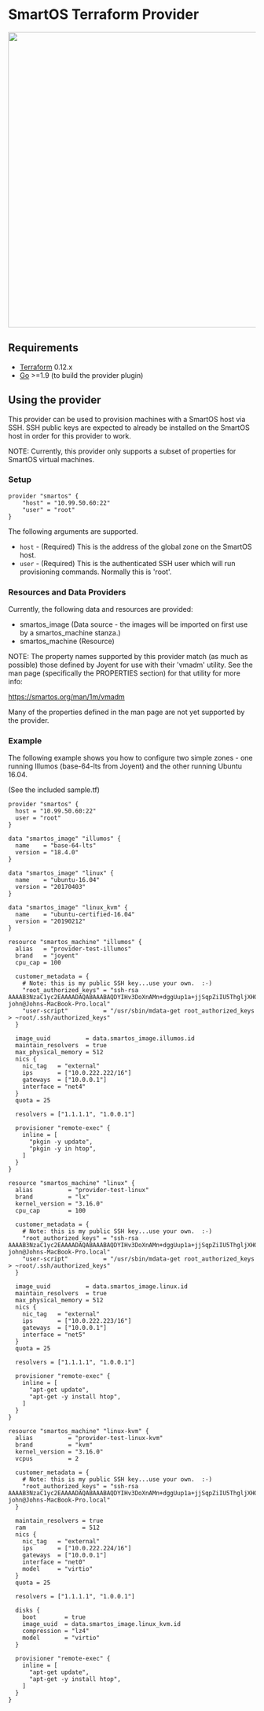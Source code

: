 SmartOS Terraform Provider
=========================

<img src="https://cdn.rawgit.com/hashicorp/terraform-website/master/content/source/assets/images/logo-hashicorp.svg" width="600px">

Requirements
------------

-	[Terraform](https://www.terraform.io/downloads.html) 0.12.x
-	[Go](https://golang.org/doc/install) >=1.9 (to build the provider plugin)

Using the provider
------------------

This provider can be used to provision machines with a SmartOS host via SSH.  SSH public keys are expected to already be installed on the SmartOS host in order for this provider to work.   

NOTE: Currently, this provider only supports a subset of properties for SmartOS virtual machines.

### Setup ###

```hcl
provider "smartos" {
    "host" = "10.99.50.60:22"
    "user" = "root"
}
```

The following arguments are supported.

- `host` - (Required) This is the address of the global zone on the SmartOS host.
- `user` - (Required) This is the authenticated SSH user which will run provisioning commands.   Normally this is 'root'.

### Resources and Data Providers ###

Currently, the following data and resources are provided:

- smartos_image (Data source - the images will be imported on first use by a smartos_machine stanza.)
- smartos_machine (Resource)

NOTE: The property names supported by this provider match (as much as possible) those defined by Joyent for use with their 'vmadm' utility.   See the man page (specifically the PROPERTIES section) for that utility for more info:

https://smartos.org/man/1m/vmadm

Many of the properties defined in the man page are not yet supported by the provider.

### Example ###

The following example shows you how to configure two simple zones - one running Illumos (base-64-lts from Joyent) and the other running Ubuntu 16.04.

(See the included sample.tf)

```hcl
provider "smartos" {
  host = "10.99.50.60:22"
  user = "root"
}

data "smartos_image" "illumos" {
  name    = "base-64-lts"
  version = "18.4.0"
}

data "smartos_image" "linux" {
  name    = "ubuntu-16.04"
  version = "20170403"
}

data "smartos_image" "linux_kvm" {
  name    = "ubuntu-certified-16.04"
  version = "20190212"
}

resource "smartos_machine" "illumos" {
  alias   = "provider-test-illumos"
  brand   = "joyent"
  cpu_cap = 100

  customer_metadata = {
    # Note: this is my public SSH key...use your own.  :-)
    "root_authorized_keys" = "ssh-rsa AAAAB3NzaC1yc2EAAAADAQABAAABAQDYIHv3DoXnAMn+dggUup1a+jjSqpZiIU5ThgljXHG9KM+iy1W3zo9qshUE7vBj/l7l5aHzRKyXsmWb6EdmtlVBnYl7SH5IMGaEFlB6n7T+yoMRl7VczZZxvP+VSAac2HeLPvdrCDeJCckfkHeTg9E3rt2PcAz0REKDCm34lpsedgM4QrVh8D54NgqLCdpT+QpidEBwE1T5wGMId4OwBB+r1VJZyn+lstJreQ0mu67qn3TFKu5AxZoTdDj6BSDqqHEos5KirS4pz3zt3r5IbC3mv8vDm9+o6O5M2f7R6RRNfD9IPJANmO0k2Ajf529I0bGgAGgIpIXb8OaI6G+L48dR john@Johns-MacBook-Pro.local"
    "user-script"          = "/usr/sbin/mdata-get root_authorized_keys > ~root/.ssh/authorized_keys"
  }

  image_uuid          = data.smartos_image.illumos.id
  maintain_resolvers  = true
  max_physical_memory = 512
  nics {
    nic_tag   = "external"
    ips       = ["10.0.222.222/16"]
    gateways  = ["10.0.0.1"]
    interface = "net4"
  }
  quota = 25

  resolvers = ["1.1.1.1", "1.0.0.1"]

  provisioner "remote-exec" {
    inline = [
      "pkgin -y update",
      "pkgin -y in htop",
    ]
  }
}

resource "smartos_machine" "linux" {
  alias          = "provider-test-linux"
  brand          = "lx"
  kernel_version = "3.16.0"
  cpu_cap        = 100

  customer_metadata = {
    # Note: this is my public SSH key...use your own.  :-)
    "root_authorized_keys" = "ssh-rsa AAAAB3NzaC1yc2EAAAADAQABAAABAQDYIHv3DoXnAMn+dggUup1a+jjSqpZiIU5ThgljXHG9KM+iy1W3zo9qshUE7vBj/l7l5aHzRKyXsmWb6EdmtlVBnYl7SH5IMGaEFlB6n7T+yoMRl7VczZZxvP+VSAac2HeLPvdrCDeJCckfkHeTg9E3rt2PcAz0REKDCm34lpsedgM4QrVh8D54NgqLCdpT+QpidEBwE1T5wGMId4OwBB+r1VJZyn+lstJreQ0mu67qn3TFKu5AxZoTdDj6BSDqqHEos5KirS4pz3zt3r5IbC3mv8vDm9+o6O5M2f7R6RRNfD9IPJANmO0k2Ajf529I0bGgAGgIpIXb8OaI6G+L48dR john@Johns-MacBook-Pro.local"
    "user-script"          = "/usr/sbin/mdata-get root_authorized_keys > ~root/.ssh/authorized_keys"
  }

  image_uuid          = data.smartos_image.linux.id
  maintain_resolvers  = true
  max_physical_memory = 512
  nics {
    nic_tag   = "external"
    ips       = ["10.0.222.223/16"]
    gateways  = ["10.0.0.1"]
    interface = "net5"
  }
  quota = 25

  resolvers = ["1.1.1.1", "1.0.0.1"]

  provisioner "remote-exec" {
    inline = [
      "apt-get update",
      "apt-get -y install htop",
    ]
  }
}

resource "smartos_machine" "linux-kvm" {
  alias          = "provider-test-linux-kvm"
  brand          = "kvm"
  kernel_version = "3.16.0"
  vcpus          = 2

  customer_metadata = {
    # Note: this is my public SSH key...use your own.  :-)
    "root_authorized_keys" = "ssh-rsa AAAAB3NzaC1yc2EAAAADAQABAAABAQDYIHv3DoXnAMn+dggUup1a+jjSqpZiIU5ThgljXHG9KM+iy1W3zo9qshUE7vBj/l7l5aHzRKyXsmWb6EdmtlVBnYl7SH5IMGaEFlB6n7T+yoMRl7VczZZxvP+VSAac2HeLPvdrCDeJCckfkHeTg9E3rt2PcAz0REKDCm34lpsedgM4QrVh8D54NgqLCdpT+QpidEBwE1T5wGMId4OwBB+r1VJZyn+lstJreQ0mu67qn3TFKu5AxZoTdDj6BSDqqHEos5KirS4pz3zt3r5IbC3mv8vDm9+o6O5M2f7R6RRNfD9IPJANmO0k2Ajf529I0bGgAGgIpIXb8OaI6G+L48dR john@Johns-MacBook-Pro.local"
  }

  maintain_resolvers = true
  ram                = 512
  nics {
    nic_tag   = "external"
    ips       = ["10.0.222.224/16"]
    gateways  = ["10.0.0.1"]
    interface = "net0"
    model     = "virtio"
  }
  quota = 25

  resolvers = ["1.1.1.1", "1.0.0.1"]

  disks {
    boot        = true
    image_uuid  = data.smartos_image.linux_kvm.id
    compression = "lz4"
    model       = "virtio"
  }

  provisioner "remote-exec" {
    inline = [
      "apt-get update",
      "apt-get -y install htop",
    ]
  }
}
```
